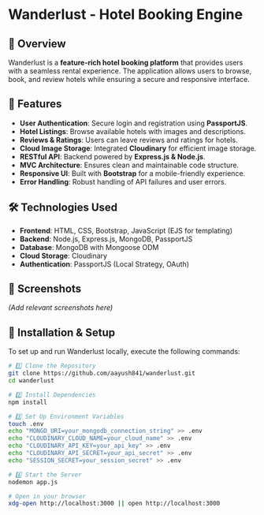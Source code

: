 # Wanderlust - Hotel Booking Engine

## 📌 Overview
Wanderlust is a **feature-rich hotel booking platform** that provides users with a seamless rental experience. The application allows users to browse, book, and review hotels while ensuring a secure and responsive interface.

## 🚀 Features
- **User Authentication**: Secure login and registration using **PassportJS**.
- **Hotel Listings**: Browse available hotels with images and descriptions.
- **Reviews & Ratings**: Users can leave reviews and ratings for hotels.
- **Cloud Image Storage**: Integrated **Cloudinary** for efficient image storage.
- **RESTful API**: Backend powered by **Express.js & Node.js**.
- **MVC Architecture**: Ensures clean and maintainable code structure.
- **Responsive UI**: Built with **Bootstrap** for a mobile-friendly experience.
- **Error Handling**: Robust handling of API failures and user errors.

## 🛠️ Technologies Used
- **Frontend**: HTML, CSS, Bootstrap, JavaScript (EJS for templating)
- **Backend**: Node.js, Express.js, MongoDB, PassportJS
- **Database**: MongoDB with Mongoose ODM
- **Cloud Storage**: Cloudinary
- **Authentication**: PassportJS (Local Strategy, OAuth)

## 📸 Screenshots
*(Add relevant screenshots here)*

## 🚀 Installation & Setup
To set up and run Wanderlust locally, execute the following commands:

```sh
# 1️⃣ Clone the Repository  
git clone https://github.com/aayush841/wanderlust.git  
cd wanderlust  

# 2️⃣ Install Dependencies  
npm install  

# 3️⃣ Set Up Environment Variables  
touch .env  
echo "MONGO_URI=your_mongodb_connection_string" >> .env  
echo "CLOUDINARY_CLOUD_NAME=your_cloud_name" >> .env  
echo "CLOUDINARY_API_KEY=your_api_key" >> .env  
echo "CLOUDINARY_API_SECRET=your_api_secret" >> .env  
echo "SESSION_SECRET=your_session_secret" >> .env  

# 4️⃣ Start the Server  
nodemon app.js  

# Open in your browser  
xdg-open http://localhost:3000 || open http://localhost:3000  
